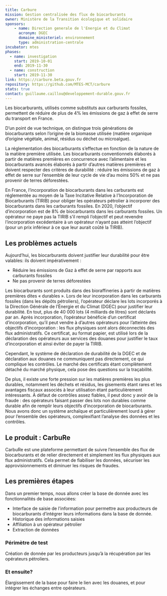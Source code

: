 ```yaml
---
title: Carbure
mission: Gestion centralisée des flux de biocarburants
owner: Ministère de la Transition écologique et solidaire
sponsors:
    - name: Direction generale de l'Energie et du Climat
      acronym: DGEC
      domaine_ministeriel: environnement
      type: administration-centrale
incubator: mtes
phases:
  - name: investigation
    start: 2019-10-01
    end: 2019-11-30
  - name: construction
    start: 2019-11-30
link: https://carbure.beta.gouv.fr
repository: https://github.com/MTES-MCT/carbure
stats: true
contact: guillaume.caillou@developpement-durable.gouv.fr
---
```


Les biocarburants, utilisés comme substituts aux carburants fossiles, permettent de réduire de plus de 4% les émissions de gaz à effet de serre du transport en France. 

D’un point de vue technique, on distingue trois générations de biocarburants selon l’origine de la biomasse utilisée (matière organique d’origine végétale, animal, résidus ou déchet ou microalgue). 
    
La réglementation des biocarburants s’effectue en fonction de la nature de la matière première utilisée. Les biocarburants conventionnels élaborés à partir de matières premières en concurrence avec l’alimentaire et les biocarburants avancés élaborés à partir d’autres matières premières et doivent respecter des critères de durabilité : réduire les émissions de gaz à effet de serre sur l’ensemble de leur cycle de vie d’au moins 50% et ne pas provenir de terres déforestées.

En France, l’incorporation de biocarburants dans les carburants est réglementée au moyen de la Taxe Incitative Relative à l’Incorporation de Biocarburants (TIRIB) pour obliger les opérateurs pétrolier à incorporer des biocarburants dans les carburants fossiles. En 2020, l’objectif d’incorporation est de 8% de biocarburants dans les carburants fossiles. Un opérateur ne paye pas la TIRIB s’il rempli l’objectif et peut revendre l’incorporation excédentaire à un opérateur n’ayant pas atteint l’objectif (pour un prix inférieur à ce que leur aurait coûté la TIRIB). 


## Les problèmes actuels
Aujourd’hui, les biocarburants doivent justifier leur durabilité pour être valables: ils doivent impérativement :
* Réduire les émissions de Gaz à effet de serre par rapports aux carburants fossiles
* Ne pas provenir de terres déforestées

Les biocarburants sont produits dans des bioraffineries à partir de matières premières dites « durables ». Lors de leur incorporation dans les carburants fossiles (dans les dépôts pétroliers), l’opérateur déclare les lots incorporés à la Direction Générale de l’Énergie et du Climat (DGEC) pour justifier leur durabilité. En tout, plus de 40 000 lots (4 milliards de litres) sont déclarés par an. Après incorporation, l’opérateur bénéficie d’un certificat d’incorporation, qu’il peut vendre à d’autres opérateurs pour l’atteinte des objectifs d’incorporation : les flux physiques sont alors déconnectés des flux administratifs. Ce certificat, au format papier, est utilisé lors de la déclaration des opérateurs aux services des douanes pour justifier le taux d’incorporation et ainsi éviter de payer la TIRIB.

Cependant, le système de déclaration de durabilité de la DGEC et de déclaration aux douanes ne communiquent pas directement, ce qui complique les contrôles. Le marché des certificats étant complètement détaché du marché physique, cela pose des questions sur la traçabilité.
    
De plus, il existe une forte pression sur les matières premières les plus durables, notamment les déchets et résidus, les gisements étant rares et les avantages fiscaux associés à leur utilisation étant particulièrement intéressants. À défaut de contrôles assez fiables, il peut donc y avoir de la fraude : des opérateurs faisant passer des lots non durables comme durable afin de remplir leurs objectifs d’incorporation de biocarburants.
Nous avons donc un système archaïque et particulièrement lourd à gérer pour l’ensemble des opérateurs, complexifiant l’analyse des données et les contrôles.


## Le produit : CarbuRe

CarbuRe est une plateforme permettant de suivre l’ensemble des flux de biocarburants et de relier directement et simplement les flux physiques aux flux administratifs. Cela permet de fiabiliser les données, sécuriser les approvisionnements et diminuer les risques de fraudes.


## Les premières étapes

Dans un premier temps, nous allons créer la base de donnée avec les fonctionnalités de base associées:
* Interface de saisie de l’information pour permettre aux producteurs de biocarburants d’intégrer leurs informations dans la base de donnée.
* Historique des informations saisies
* Affiliation à un opérateur pétrolier
* Extraction de données


### Périmètre de test

Création de donnée par les producteurs jusqu’à la récupération par les opérateurs pétroliers.

### Et ensuite?

Élargissement de la base pour faire le lien avec les douanes, et pour intégrer les échanges entre opérateurs.

